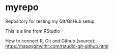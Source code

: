 # myrepo
Repository for testing my Git/GitHub setup

This is a line from RStudio

How to connect R, Git and Github (source): https://happygitwithr.com/rstudio-git-github.html